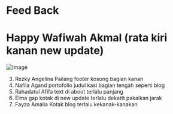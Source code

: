 <h1> Feed Back </h1>

# Happy Wafiwah Akmal (rata kiri kanan new update)
![Image](https://github.com/user-attachments/assets/c3af7c4d-7d4c-46d8-9fc7-e0b8e7a4e63d)
   
3. Rezky Angelina Pailang
   footer kosong bagian kanan
4. Nafila Agand
   portofolio judul kasi bagian tengah seperti blog
5. Rahadatul Afifa
   text di about terlalu panjang
6. Elma
   gap kotak di new update terlalu dekattt pakaikan jarak
7. Fayza Amalia
   Kotak blog terlalu kekanak-kanakan

